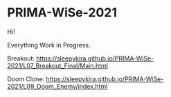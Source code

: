 # PRIMA-WiSe-2021

Hi!

Everything Work in Progress.

Breakout: https://sleepykira.github.io/PRIMA-WiSe-2021/L07_Breakout_Final/Main.html

Doom Clone: https://sleepykira.github.io/PRIMA-WiSe-2021/L09_Doom_Enemy/index.html
